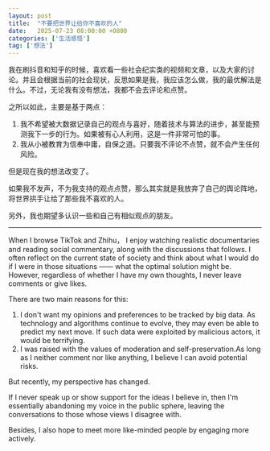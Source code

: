 ```yaml
---
layout: post
title:  "不要把世界让给你不喜欢的人"
date:   2025-07-23 08:00:00 +0800
categories: ['生活感悟']
tag: ['想法']
---
```


我在刷抖音和知乎的时候，喜欢看一些社会纪实类的视频和文章，以及大家的讨论。并且会根据当前的社会现状，反思如果是我，我应该怎么做，我的最优解法是什么。不过，无论我有没有想法，我都不会去评论和点赞。

之所以如此，主要是基于两点：

1. 我不希望被大数据记录自己的观点与喜好，随着技术与算法的进步，甚至能预测我下一步的行为。如果被有心人利用，这是一件非常可怕的事。
2. 我从小被教育为信奉中庸，自保之道。只要我不评论不点赞，就不会产生任何风险。

但是现在我的想法改变了。

如果我不发声，不为我支持的观点点赞，那么其实就是我放弃了自己的舆论阵地，将世界拱手让给了那些我不喜欢的人。

另外，我也期望多认识一些和自己有相似观点的朋友。

---

When I browse TikTok and Zhihu， I enjoy watching realistic documentaries and reading social commentary, along with the discussions that follows. I often reflect on the current state of society and think about what I would do if I were in those situations —— what the optimal solution might be. However, regardless of whether I have my own thoughts, I never leave comments or give likes.

There are two main reasons for this:

1. I don't want my opinions and preferences to be tracked by big data. As technology and algorithms continue to evolve, they may even be able to predict my next move. If such data were exploited by malicious actors, it would be terrifying.
2. I was raised with the values of moderation and self-preservation.As long as I neither comment nor like anything, I believe I can avoid potential risks.

But recently, my perspective has changed.

If I never speak up or show support for the ideas I believe in, then I'm essentially abandoning my voice in the public sphere, leaving the conversations to those whose views I disagree with.

Besides, I also hope to meet more like-minded people by engaging more actively.


